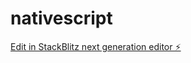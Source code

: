 # nativescript

[Edit in StackBlitz next generation editor ⚡️](https://stackblitz.com/~/github.com/rondweb/nativescript)